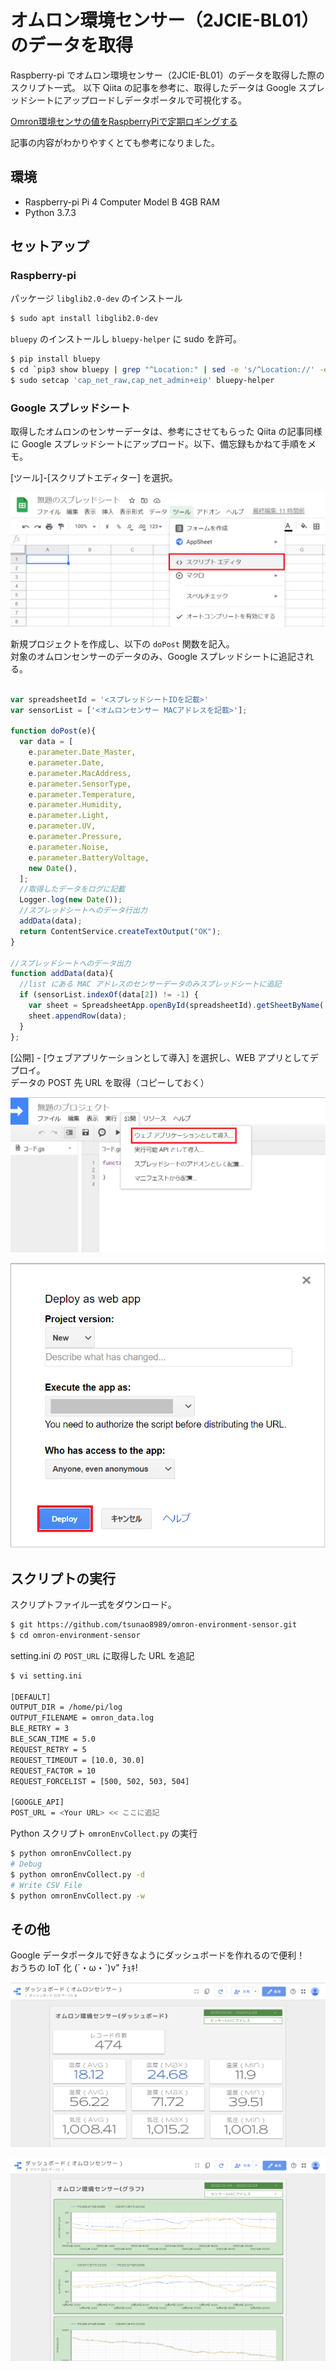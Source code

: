 # オムロン環境センサー（2JCIE-BL01）のデータを取得
Raspberry-pi でオムロン環境センサー（2JCIE-BL01）のデータを取得した際のスクリプト一式。
以下 Qiita の記事を参考に、取得したデータは Google スプレッドシートにアップロードしデータポータルで可視化する。

[Omron環境センサの値をRaspberryPiで定期ロギングする](https://qiita.com/c60evaporator/items/ed2ffde4c87001111c12)

記事の内容がわかりやすくとても参考になりました。

## 環境
- Raspberry-pi Pi 4 Computer Model B 4GB RAM
- Python 3.7.3


## セットアップ
### Raspberry-pi 
パッケージ `libglib2.0-dev` のインストール

```bash
$ sudo apt install libglib2.0-dev
```

`bluepy` のインストールし `bluepy-helper` に sudo を許可。
``` bash
$ pip install bluepy
$ cd `pip3 show bluepy | grep "^Location:" | sed -e 's/^Location://' -e 's/^ //' -e 's/ $//'`/bluepy
$ sudo setcap 'cap_net_raw,cap_net_admin+eip' bluepy-helper
```  
  
### Google スプレッドシート
取得したオムロンのセンサーデータは、参考にさせてもらった Qiita の記事同様に Google スプレッドシートにアップロード。以下、備忘録もかねて手順をメモ。  
  
[ツール]-[スクリプトエディター] を選択。

![4png](image/4.png)  
  
新規プロジェクトを作成し、以下の `doPost` 関数を記入。  
対象のオムロンセンサーのデータのみ、Google スプレッドシートに追記される。
```Javascript

var spreadsheetId = '<スプレッドシートIDを記載>'
var sensorList = ['<オムロンセンサー MACアドレスを記載>'];

function doPost(e){
  var data = [
    e.parameter.Date_Master,     
    e.parameter.Date, 
    e.parameter.MacAddress, 
    e.parameter.SensorType,
    e.parameter.Temperature,    
    e.parameter.Humidity,  
    e.parameter.Light,  
    e.parameter.UV,  
    e.parameter.Pressure, 
    e.parameter.Noise,  
    e.parameter.BatteryVoltage,   
    new Date(),   
  ];
  //取得したデータをログに記載
  Logger.log(new Date());
  //スプレッドシートへのデータ行出力
  addData(data);  
  return ContentService.createTextOutput("OK");
}

//スプレッドシートへのデータ出力
function addData(data){
  //list にある MAC アドレスのセンサーデータのみスプレッドシートに追記
  if (sensorList.indexOf(data[2]) != -1) {
    var sheet = SpreadsheetApp.openById(spreadsheetId).getSheetByName('DATA');
    sheet.appendRow(data);
  }
};
```
  
[公開] - [ウェブアプリケーションとして導入] を選択し、WEB アプリとしてデプロイ。  
データの POST 先 URL を取得（コピーしておく）
  
![5png](image/5.png)
  
![7png](image/7.png)  
  
## スクリプトの実行
スクリプトファイル一式をダウンロード。  
``` bash
$ git https://github.com/tsunao8989/omron-environment-sensor.git
$ cd omron-environment-sensor
```
  
setting.ini の `POST_URL` に取得した URL を追記
``` bash
$ vi setting.ini

[DEFAULT]
OUTPUT_DIR = /home/pi/log
OUTPUT_FILENAME = omron_data.log
BLE_RETRY = 3
BLE_SCAN_TIME = 5.0
REQUEST_RETRY = 5
REQUEST_TIMEOUT = [10.0, 30.0]
REQUEST_FACTOR = 10
REQUEST_FORCELIST = [500, 502, 503, 504]

[GOOGLE_API]
POST_URL = <Your URL> << ここに追記
```
  
Python スクリプト `omronEnvCollect.py` の実行
``` bash
$ python omronEnvCollect.py
# Debug
$ python omronEnvCollect.py -d
# Write CSV File
$ python omronEnvCollect.py -w
```
  
  
## その他
Google データポータルで好きなようにダッシュボードを作れるので便利！  
おうちの IoT 化 (´・ω・`)v" ﾁｮｷ!
  
![3png](image/3.png)
  
![2png](image/2.png)
